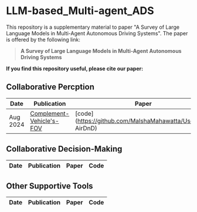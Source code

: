 # LLM-based_Multi-agent_ADS

This repository is a supplementary material to paper "A Survey of Large Language Models in Multi-Agent Autonomous Driving Systems". The paper is offered by the following link:

>**A Survey of Large Language Models in Multi-Agent Autonomous Driving Systems**

**If you find this repository useful, please cite our paper:**


## Collaborative Percption
|Date| Publication| Paper | Code |
|----|------------|------|---|
|Aug 2024|[Complement-Vehicle's-FOV](https://arxiv.org/pdf/2408.10794)|[code](https://github.com/MalshaMahawatta/UseofLLM AirDnD)|


## Collaborative Decision-Making
|Date| Publication| Paper | Code |
|----|------------|------|---|


## Other Supportive Tools
|Date| Publication| Paper | Code |
|----|------------|------|---|
 
